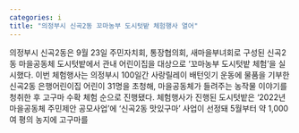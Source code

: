 ```yaml
---
categories: i
title: "의정부시 신곡2동 꼬마농부 도시텃밭 체험행사 열어"
---
```

의정부시 신곡2동은 9월 23일 주민자치회, 통장협의회, 새마을부녀회로 구성된 신곡2동 마을공동체 도시텃밭에서 관내 어린이집을 대상으로 ‘꼬마농부 도시텃밭 체험’을 실시했다. 이번 체험행사는 의정부시 100일간 사랑릴레이 배턴잇기 운동에 물품을 기부한 신곡2동 은행어린이집 어린이 31명을 초청해, 마을공동체가 들려주는 농작물 이야기를 청취한 후 고구마 수확 체험 순으로 진행됐다. 체험행사가 진행된 도시텃밭은 ‘2022년 마을공동체 주민제안 공모사업’에 ‘신곡2동 맛있구마’ 사업이 선정돼 5월부터 약 1,000여 평의 농지에 고구마를